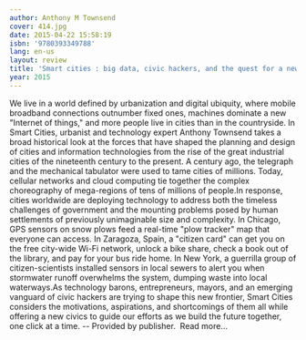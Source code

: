 ```yaml
---
author: Anthony M Townsend
cover: 414.jpg
date: 2015-04-22 15:58:19
isbn: '9780393349788'
lang: en-us
layout: review
title: 'Smart cities : big data, civic hackers, and the quest for a new utopia'
year: 2015
---
```

We live in a world defined by urbanization and digital ubiquity, where mobile broadband connections outnumber fixed ones, machines dominate a new "Internet of things," and more people live in cities than in the countryside. In Smart Cities, urbanist and technology expert Anthony Townsend takes a broad historical look at the forces that have shaped the planning and design of cities and information technologies from the rise of the great industrial cities of the nineteenth century to the present. A century ago, the telegraph and the mechanical tabulator were used to tame cities of millions. Today, cellular networks and cloud computing tie together the complex choreography of mega-regions of tens of millions of people.In response, cities worldwide are deploying technology to address both the timeless challenges of government and the mounting problems posed by human settlements of previously unimaginable size and complexity. In Chicago, GPS sensors on snow plows feed a real-time "plow tracker" map that everyone can access. In Zaragoza, Spain, a "citizen card" can get you on the free city-wide Wi-Fi network, unlock a bike share, check a book out of the library, and pay for your bus ride home. In New York, a guerrilla group of citizen-scientists installed sensors in local sewers to alert you when stormwater runoff overwhelms the system, dumping waste into local waterways.As technology barons, entrepreneurs, mayors, and an emerging vanguard of civic hackers are trying to shape this new frontier, Smart Cities considers the motivations, aspirations, and shortcomings of them all while offering a new civics to guide our efforts as we build the future together, one click at a time. -- Provided by publisher.
     Read more...
